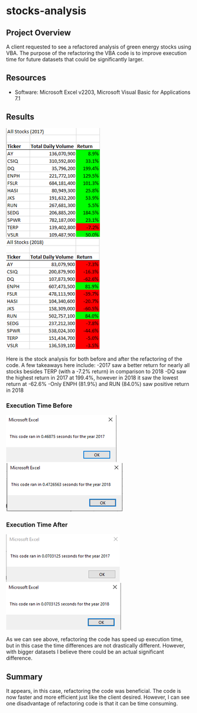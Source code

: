 # stocks-analysis

## Project Overview
A client requested to see a refactored analysis of green energy stocks using VBA. The purpose of the refactoring the VBA code is to improve execution time for future datasets that could be significantly larger. 

## Resources
- Software: Microsoft Excel v2203, Microsoft Visual Basic for Applications 7.1

## Results
![alt text](https://github.com/thehatch4815162342/stocks-analysis/blob/main/Resources/all_stocks_refactored_2017.png?raw=true) ![alt text](https://github.com/thehatch4815162342/stocks-analysis/blob/main/Resources/all_stocks_refactored_2018.png?raw=true)

Here is the stock analysis for both before and after the refactoring of the code. 
A few takeaways here include:
-2017 saw a better return for nearly all stocks besides TERP (with a -7.2% return) in comparison to 2018
-DQ saw the highest return in 2017 at 199.4%, however in 2018 it saw the lowest return at -62.6%
-Only ENPH (81.9%) and RUN (84.0%) saw positive return in 2018
 
### Execution Time Before
 ![alt text](https://github.com/thehatch4815162342/stocks-analysis/blob/main/Resources/original_2017_runtime.png?raw=true)![alt text](https://github.com/thehatch4815162342/stocks-analysis/blob/main/Resources/original_2018_runtime.png?raw=true)
 
### Execution Time After
 ![alt text](https://github.com/thehatch4815162342/stocks-analysis/blob/main/Resources/VBA_Challenge_2017.png?raw=true) ![alt text](https://github.com/thehatch4815162342/stocks-analysis/blob/main/Resources/VBA_Challenge_2018.png?raw=true)
 
As we can see above, refactoring the code has speed up execution time, but in this case the time differences are not drastically different. However, with bigger datasets I believe there could be an actual significant difference.
 
## Summary
It appears, in this case, refactoring the code was beneficial. The code is now faster and more efficient just like the client desired. However, I can see one disadvantage of refactoring code is that it can be time consuming.
